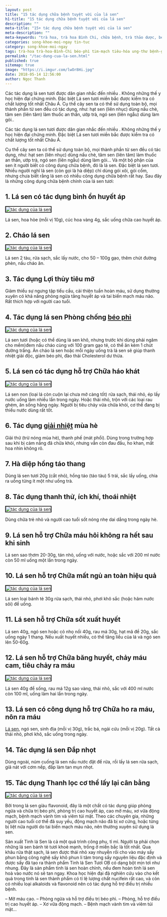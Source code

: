 ```yaml
---
layout: post
title: "15 tác dụng chữa bệnh tuyệt vời của lá sen"
h1-title: "15 tác dụng chữa bệnh tuyệt vời của lá sen"
description: ""
meta-title: "15+ tác dụng chữa bệnh tuyệt vời của lá sen"
meta-description: ""
meta-keywords: "trà hoa, trà hoa Bình Chi, chữa bệnh, trà thảo dược, béo phì, tiêu hóa, ung thư, bệnh gan, lá sen khô"
categories: song-khoe-moi-ngay tin-tuc
category: song-khoe-moi-ngay
tags: trà-hoa trà-hoa-Bình-Chi béo-phì tim-mạch tiêu-hóa ung-thư bệnh-gan lá-sen-khô-chữa-béo-phì
permalink: "/tac-dung-cua-la-sen.html"
published: true
sitemap: true
image: "https://i.imgur.com/lwOr8Hi.jpg"
date: 2018-05-14 12:56:00
author: Ngọc Thanh
---
```


Các tác dụng lá sen tươi được dân gian nhắc đến nhiều . Không những thế y học hiện đại chứng minh. Đặc biệt Lá sen tươi miền bắc được kiểm tra có chất lượng tốt nhất Châu Á. Cụ thể cây sen ta có thể sử dụng toàn bộ, mọi thành phần từ sen đều có tác dụng, như: hạt sen (liên nhục) dùng nấu chè, tâm sen (liên tâm) làm thuốc an thần, ướp trà, ngó sen (liên ngẫu) dùng làm gỏi..

Các tác dụng lá sen tươi được dân gian nhắc đến nhiều . Không những thế y học hiện đại chứng minh. Đặc biệt Lá sen tươi miền bắc được kiểm tra có chất lượng tốt nhất Châu Á.

Cụ thể cây sen ta có thể sử dụng toàn bộ, mọi thành phần từ sen đều có tác dụng, như: hạt sen (liên nhục) dùng nấu chè, tâm sen (liên tâm) làm thuốc an thần, ướp trà, ngó sen (liên ngẫu) dùng làm gỏi… Và một bộ phận của sen ít người biết có công dụng chữa bệnh, đó là lá sen. Đặc biệt lá sen tươi. Nhiều người nghĩ lá sen (còn gọi là hà diệp) chỉ dùng gói xôi, gói cốm, nhưng chưa biết rằng lá sen có nhiều công dụng chữa bệnh rất hay. Sau đây là những công dụng chữa bệnh chính của lá sen tươi:

## 1. Lá sen có tác dụng bình ổn huyết áp

<img  src="https://i.imgur.com/LNRQEGc.jpg" alt="tác dụng của lá sen" class="image_fade responsive-img lazy" border="2">

Lá sen, hoa hòe (mỗi vị 10g), cúc hoa vàng 4g, sắc uống chữa cao huyết áp.

## 2. Cháo lá sen

<img  src="https://i.imgur.com/VRl5xu9.jpg" alt="tác dụng của lá sen" class="image_fade responsive-img lazy" border="2">

Lá sen 2 tàu, rửa sạch, sắc lấy nước, cho 50 – 100g gạo, thêm chút đường phèn, nấu cháo ăn.

## 3. Tác dụng Lợi thủy tiêu mỡ

Giảm thiểu sự ngưng tập tiểu cầu, cải thiện tuần hoàn máu, sử dụng thường xuyên có khả năng phòng ngừa tăng huyết áp và tai biến mạch máu não. Rất thích hợp với người cao tuổi.

## 4. Tác dụng lá sen Phòng chống [béo phì](https://trahoa.net/tac-dung-cua-la-sen.html)

<img  src="https://i.imgur.com/a5ltIxf.jpg" alt="tác dụng của lá sen" class="image_fade responsive-img lazy" border="2">

Lá sen tươi (hoặc có thể dùng lá sen khô, nhưng trước khi dùng phải ngâm cho mềm)đem nấu cháo cùng với 100 gram gạo tẻ, có thể ăn kèm 1 chút đường trắng. Ăn cháo lá sen hoặc mỗi ngày uống trà lá sen sẽ giúp thanh nhiệt giải độc, giảm béo phì, đào thải Cholesterol dư thừa.

## 5. Lá sen có tác dụng hỗ trợ Chữa háo khát

<img  src="https://i.imgur.com/Zb34zRu.jpg" alt="tác dụng của lá sen" class="image_fade responsive-img lazy" border="2">

Lá sen non (loại lá còn cuộn lại chưa mở càng tốt) rửa sạch, thái nhỏ, ép lấy nước uống làm nhiều lần trong ngày. Hoặc thái nhỏ, trộn với các loại rau ghém, ăn sống hằng ngày. Người bị tiêu chảy vừa chữa khỏi, cơ thể đang bị thiếu nước dùng rất tốt.

## 6. Tác dụng [giải nhiệt](https://trahoa.net/tac-dung-cua-la-sen.html) mùa hè

Giải thử (trừ nóng mùa hè), thanh phế (mát phổi). Dùng trong trường hợp sau khi bị cảm nắng đã chữa khỏi, nhưng vẫn còn đau đầu, ho khan, mắt hoa nhìn không rõ.

## 7. Hà diệp hồng táo thang

Dùng lá sen tươi 20g (cắt nhỏ), hồng táo (táo tàu) 5 trái, sắc lấy uống, chia ra uống từng ít một như uống trà.

## 8. Tác dụng thanh thử, ích khí, thoái nhiệt

<img  src="https://i.imgur.com/i3L2lVd.jpg" alt="tác dụng của lá sen" class="image_fade responsive-img lazy" border="2">

Dùng chữa trẻ nhỏ và người cao tuổi sốt nóng nhẹ dai dẳng trong ngày hè.

## 9. Lá sen hỗ trợ Chữa máu hôi không ra hết sau khi sinh

Lá sen sao thơm 20-30g, tán nhỏ, uống với nước, hoặc sắc với 200 ml nước còn 50 ml uống một lần trong ngày.

## 10. Lá sen hỗ trợ Chữa mất ngủ an toàn hiệu quả

<img  src="https://i.imgur.com/Yh29k2l.png" alt="tác dụng của lá sen" class="image_fade responsive-img lazy" border="2">

Lá sen loại bánh tẻ 30g rửa sạch, thái nhỏ, phơi khô sắc (hoặc hãm nước sôi) để uống.

## 11. Lá sen hỗ trợ Chữa sốt xuất huyết

Lá sen 40g, ngó sen hoặc cỏ nhọ nồi 40g, rau má 30g, hạt mã đề 20g, sắc uống ngày 1 thang. Nếu xuất huyết nhiều, có thể tăng liều của lá và ngó sen lên 50-60g.

## 12. Lá sen hỗ trợ Chữa băng huyết, chảy máu cam, tiêu chảy ra máu

<img  src="https://i.imgur.com/qatOHu6.jpg" alt="tác dụng của lá sen" class="image_fade responsive-img lazy" border="2">

Lá sen 40g để sống, rau má 12g sao vàng, thái nhỏ, sắc với 400 ml nước còn 100 ml, uống làm hai lần trong ngày.

## 13. Lá sen có công dụng hỗ trợ Chữa ho ra máu, nôn ra máu

[Lá sen](https://trahoa.net/tac-dung-cua-la-sen.html), ngó sen, sinh địa (mỗi vị 30g), trắc bá, ngải cứu (mỗi vị 20g). Tất cả thái nhỏ, phơi khô, sắc uống trong ngày.

## 14. Tác dụng lá sen Đắp nhọt

Dùng ngoài, núm cuống lá sen nấu nước đặt để rửa, rồi lấy lá sen rửa sạch, giã nát với cơm nếp, đắp làm tan mụn nhọt.

## 15. Tác dụng Thanh lọc cơ thể lấy lại cân bằng

<img  src="https://i.imgur.com/bIVU0bm.jpg" alt="tác dụng của lá sen" class="image_fade responsive-img lazy" border="2">

Bởi trong lá sen giàu flavonoid, đây là một chất có tác dụng giúp phòng ngừa và chữa trị béo phì, phòng trị cao huyết áp, cao mỡ máu, xơ vữa động mạch, bệnh mạch vành tim và viêm túi mật. Theo các chuyên gia, những người cao tuổi cơ thể đã suy yếu, động mạch não đã bị xơ cứng, hoặc từng bị liệt nửa người do tai biến mạch máu não, nên thường xuyên sử dụng lá sen.

Sản xuất Tinh lá Sen là cả một quá trình công phu, tỉ mỉ. Người ta phải chọn những lá sen bánh tẻ tươi khoẻ mạnh, trồng ở miền bắc là tốt nhất. Qua khâu rửa thật sạch, lá sen được thái nhỏ xay nhuyễn rồi cho vào máy sấy phun bằng công nghệ sấy khô phun li tâm trong sấy nguyên liệu đặc định và được sấy đã tạo ra thành phẩm Tinh lá Sen Tươi OB có dạng bột mịn tơi như nhung. Đây là sản phẩm tinh lá sen hoàn chỉnh, nếu đem hoàn tinh lá sen hoà vào nước nó sẽ tan ngay. Khoa học hiện đại đã nghiên cứu vào cho kết quả trong tinh lá sen thành phẩm có tỉ lệ lượng chất nucifein rất cao, và còn có nhiều loại alkaloids và flavonoid nên có tác dụng hỗ trợ điều trị nhiều bệnh.

– Mỡ máu cao.
– Phòng ngừa và hỗ trợ điều trị béo phì.
– Phòng, hỗ trợ điều trị cao huyết áp.
– Xơ vữa động mạch.
– Bệnh mạch vành tim và viêm túi mật…
